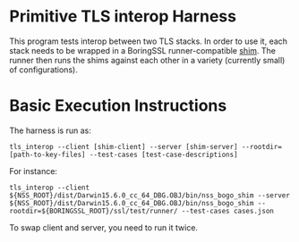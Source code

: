 Primitive TLS interop Harness
=============================

This program tests interop between two TLS stacks. In order to use it,
each stack needs to be wrapped in a BoringSSL runner-compatible
[shim](https://boringssl.googlesource.com/boringssl/+/master/ssl/test/PORTING.md).
The runner then runs the shims against each other in a variety (currently small)
of configurations).


Basic Execution Instructions
============================
The harness is run as:

```
tls_interop --client [shim-client] --server [shim-server] --rootdir=[path-to-key-files] --test-cases [test-case-descriptions]
```
For instance:

```
tls_interop --client ${NSS_ROOT}/dist/Darwin15.6.0_cc_64_DBG.OBJ/bin/nss_bogo_shim --server ${NSS_ROOT}/dist/Darwin15.6.0_cc_64_DBG.OBJ/bin/nss_bogo_shim --rootdir=${BORINGSSL_ROOT}/ssl/test/runner/ --test-cases cases.json
```

To swap client and server, you need to run it twice.
